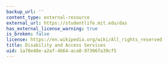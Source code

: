 ```yaml
---
backup_url: ''
content_type: external-resource
external_url: https://studentlife.mit.edu/das
has_external_license_warning: true
is_broken: false
license: https://en.wikipedia.org/wiki/All_rights_reserved
title: Disability and Access Services
uid: 1a70e48e-a2af-4b64-aca0-97396fa39cf5
---
```

